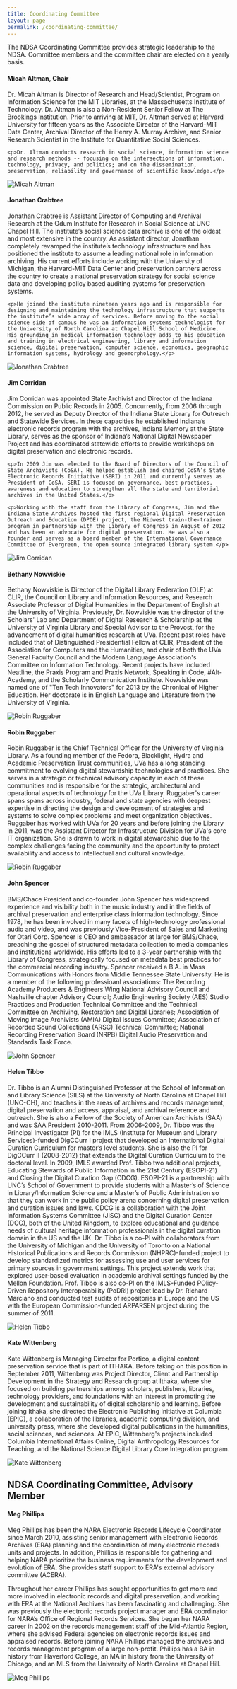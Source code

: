 ```yaml
---
title: Coordinating Committee
layout: page
permalink: /coordinating-committee/
---
```

The NDSA Coordinating Committee provides strategic leadership to the NDSA. Committee members and the committee chair are elected on a yearly basis.

<div class="row">
  <div class="col-sm-10 animated fadeInLeft wow" data-wow-delay=".1s">
    <h4>Micah Altman, Chair</h4>
    <p>Dr. Micah Altman is Director of Research and Head/Scientist, Program on Information Science for the MIT Libraries, at the Massachusetts Institute of Technology. Dr. Altman is also a Non-Resident Senior Fellow at The Brookings Institution. Prior to arriving at MIT, Dr. Altman served at Harvard University for fifteen years as the Associate Director of the Harvard-MIT Data Center, Archival Director of the Henry A. Murray Archive, and Senior Research Scientist in the Institute for Quantitative Social Sciences.</p>

    <p>Dr. Altman conducts research in social science, information science and research methods -- focusing on the intersections of information, technology, privacy, and politics; and on the dissemination, preservation, reliability and governance of scientific knowledge.</p>
  </div>
  <div class="col-sm-2 animated fadeInLeft wow" data-wow-delay=".3s">
    <img alt="Micah Altman" src="{{ "/images/coordinating-committee/Altman.jpg" | prepend: site.baseurl }}">
  </div>
</div>

<div class="row">
  <div class="col-sm-10 animated fadeInRight wow" data-wow-delay=".1s">
    <h4>Jonathan Crabtree</h4>
    <p>Jonathan Crabtree is Assistant Director of Computing and Archival Research at the Odum Institute for Research in Social Science at UNC Chapel Hill. The institute’s social science data archive is one of the oldest and most extensive in the country. As assistant director, Jonathan completely revamped the institute’s technology infrastructure and has positioned the institute to assume a leading national role in information archiving. His current efforts include working with the University of Michigan, the Harvard-MIT Data Center and preservation partners across the country to create a national preservation strategy for social science data and developing policy based auditing systems for preservation systems.</p>

    <p>He joined the institute nineteen years ago and is responsible for designing and maintaining the technology infrastructure that supports the institute’s wide array of services. Before moving to the social science side of campus he was an information systems technologist for the University of North Carolina at Chapel Hill School of Medicine. His grounding in medical information technology adds to his education and training in electrical engineering, library and information science, digital preservation, computer science, economics, geographic information systems, hydrology and geomorphology.</p>
  </div>
  <div class="col-sm-2 animated fadeInRight wow" data-wow-delay=".3s">
    <img alt="Jonathan Crabtree" src="{{ "/images/coordinating-committee/jon-crabtree.jpg" | prepend: site.baseurl }}">
  </div>
</div>

<div class="row">
  <div class="col-sm-10 animated fadeInLeft wow" data-wow-delay=".1s">
    <h4>Jim Corridan</h4>
    <p>Jim Corridan was appointed State Archivist and Director of the Indiana Commission on Public Records in 2005. Concurrently, from 2006 through 2012, he served as Deputy Director of the Indiana State Library for Outreach and Statewide Services. In these capacities he established Indiana’s electronic records program with the archives, Indiana Memory at the State Library, serves as the sponsor of Indiana’s National Digital Newspaper Project and has coordinated statewide efforts to provide workshops on digital preservation and electronic records.</p>

    <p>In 2009 Jim was elected to the Board of Directors of the Council of State Archivists (CoSA). He helped establish and chaired CoSA’s State Electronic Records Initiative (SERI) in 2011 and currently serves as President of CoSA. SERI is focused on governance, best practices, awareness and education to strengthen all the state and territorial archives in the United States.</p>

    <p>Working with the staff from the Library of Congress, Jim and the Indiana State Archives hosted the first regional Digital Preservation Outreach and Education (DPOE) project, the Midwest train-the-trainer program in partnership with the Library of Congress in August of 2012 and has been an advocate for digital preservation. He was also a founder and serves as a board member of the International Governance Committee of Evergreen, the open source integrated library system.</p>
  </div>
  <div class="col-sm-2 animated fadeInLeft wow" data-wow-delay=".3s">
    <img alt="Jim Corridan" src="{{ "/images/coordinating-committee/corridan_web.jpg" | prepend: site.baseurl }}">
  </div>
</div>

<div class="row">
  <div class="col-sm-10 animated fadeInRight wow" data-wow-delay=".1s">
    <h4>Bethany Nowviskie</h4>
    <p>Bethany Nowviskie is Director of the Digital Library Federation (DLF) at CLIR, the Council on Library and Information Resources, and Research Associate Professor of Digital Humanities in the Department of English at the University of Virginia. Previously, Dr. Nowviskie was the director of the Scholars' Lab and Department of Digital Research & Scholarship at the University of Virginia Library and Special Advisor to the Provost, for the advancement of digital humanities research at UVa. Recent past roles have included that of Distinguished Presidential Fellow at CLIR, President of the Association for Computers and the Humanities, and chair of both the UVa General Faculty Council and the Modern Language Association's Committee on Information Technology. Recent projects have included Neatline, the Praxis Program and Praxis Network, Speaking in Code, #Alt-Academy, and the Scholarly Communication Institute. Nowviskie was named one of "Ten Tech Innovators" for 2013 by the Chronical of Higher Education. Her doctorate is in English Language and Literature from the University of Virginia. </p>
  </div>
  <div class="col-sm-2 animated fadeInRight wow" data-wow-delay=".3s">
    <img alt="Robin Ruggaber" src="{{ "/images/coordinating-committee/Ruggaber.jpg" | prepend: site.baseurl }}">
  </div>
</div>

<div class="row">
  <div class="col-sm-10 animated fadeInRight wow" data-wow-delay=".1s">
    <h4>Robin Ruggaber</h4>
    <p>Robin Ruggaber is the Chief Technical Officer for the University of Virginia Library. As a founding member of the Fedora, Blacklight, Hydra and Academic Preservation Trust communities, UVa has a long standing commitment to evolving digital stewardship technologies and practices. She serves in a strategic or technical advisory capacity in each of these communities and is responsible for the strategic, architectural and operational aspects of technology for the UVa Library. Ruggaber's career spans spans across industry, federal and state agencies with deepest expertise in directing the design and development of strategies and systems to solve complex problems and meet organization objectives. Ruggaber has worked with UVa for 20 years and before joining the Library in 2011, was the Assistant Director for Infrastructure Division for UVa's core IT organization. She is drawn to work in digital stewardship due to the complex challenges facing the community and the opportunity to protect availability and access to intellectual and cultural knowledge.</p>
  </div>
  <div class="col-sm-2 animated fadeInRight wow" data-wow-delay=".3s">
    <img alt="Robin Ruggaber" src="{{ "/images/coordinating-committee/Ruggaber.jpg" | prepend: site.baseurl }}">
  </div>
</div>

<div class="row">
  <div class="col-sm-10 animated fadeInLeft wow" data-wow-delay=".1s">
    <h4>John Spencer</h4>
    <p>BMS/Chace President and co-founder John Spencer has widespread experience and visibility both in the music industry and in the fields of archival preservation and enterprise class information technology. Since 1978, he has been involved in many facets of high-technology professional audio and video, and was previously Vice-President of Sales and Marketing for Otari Corp. Spencer is CEO and ambassador at large for BMS/Chace, preaching the gospel of structured metadata collection to media companies and institutions worldwide. His efforts led to a 3-year partnership with the Library of Congress, strategically focused on metadata best practices for the commercial recording industry. Spencer received a B.A. in Mass Communications with Honors from Middle Tennessee State University. He is a member of the following professioanl associations: The Recording Academy Producers & Engineers Wing National Advisory Council and Nashville chapter Advisory Council; Audio Engineering Society (AES) Studio Practices and Production Technical Committee and the Technical Committee on Archiving, Restoration and Digital Libraries; Association of Moving Image Archivists (AMIA) Digital Issues Committee; Association of Recorded Sound Collections (ARSC) Technical Committee; National Recording Preservation Board (NRPB) Digital Audio Preservation and Standards Task Force.</p>
  </div>
  <div class="col-sm-2 animated fadeInLeft wow" data-wow-delay=".3s">
    <img alt="John Spencer" src="{{ "/images/coordinating-committee/Spencer.jpg" | prepend: site.baseurl }}">
  </div>
</div>

<div class="row">
  <div class="col-sm-10 animated fadeInRight wow" data-wow-delay=".1s">
    <h4>Helen Tibbo</h4>
    <p>Dr. Tibbo is an Alumni Distinguished Professor at the School of Information and Library Science (SILS) at the University of North Carolina at Chapel Hill (UNC-CH), and teaches in the areas of archives and records management, digital preservation and access, appraisal, and archival reference and outreach. She is also a Fellow of the Society of American Archivists (SAA) and was SAA President 2010-2011. From 2006-2009, Dr. Tibbo was the Principal Investigator (PI) for the IMLS (Institute for Museum and Library Services)-funded DigCCurr I project that developed an International Digital Curation Curriculum for master’s level students. She is also the PI for DigCCurr II (2008-2012) that extends the Digital Curation Curriculum to the doctoral level. In 2009, IMLS awarded Prof. Tibbo two additional projects, Educating Stewards of Public Information in the 21st Century (ESOPI-21) and Closing the Digital Curation Gap (CDCG). ESOPI-21 is a partnership with UNC’s School of Government to provide students with a Master’s of Science in Library/Information Science and a Master’s of Public Administration so that they can work in the public policy arena concerning digital preservation and curation issues and laws. CDCG is a collaboration with the Joint Information Systems Committee (JISC) and the Digital Curation Center (DCC), both of the United Kingdom, to explore educational and guidance needs of cultural heritage information professionals in the digital curation domain in the US and the UK. Dr. Tibbo is a co-PI with collaborators from the University of Michigan and the University of Toronto on a National Historical Publications and Records Commission (NHPRC)-funded project to develop standardized metrics for assessing use and user services for primary sources in government settings. This project extends work that explored user-based evaluation in academic archival settings funded by the Mellon Foundation. Prof. Tibbo is also co-PI on the IMLS-Funded POlicy-Driven Repository Interoperability (PoDRI) project lead by Dr. Richard Marciano and conducted test audits of repositories in Europe and the US with the European Commission-funded ARPARSEN project during the summer of 2011.</p>
  </div>
  <div class="col-sm-2 animated fadeInRight wow" data-wow-delay=".3s">
    <img alt="Helen Tibbo" src="{{ "/images/coordinating-committee/tibbo.jpg" | prepend: site.baseurl }}">
  </div>
</div>

<div class="row">
  <div class="col-sm-10 animated fadeInLeft wow" data-wow-delay=".1s">
    <h4>Kate Wittenberg</h4>
    <p>Kate Wittenberg is Managing Director for Portico, a digital content preservation service that is part of ITHAKA. Before taking on this position in September 2011, Wittenberg was Project Director, Client and Partnership Development in the Strategy and Research group at Ithaka, where she focused on building partnerships among scholars, publishers, libraries, technology providers, and foundations with an interest in promoting the development and sustainability of digital scholarship and learning. Before joining Ithaka, she directed the Electronic Publishing Initiative at Columbia (EPIC), a collaboration of the libraries, academic computing division, and university press, where she developed digital publications in the humanities, social sciences, and sciences. At EPIC, Wittenberg's projects included Columbia International Affairs Online, Digital Anthropology Resources for Teaching, and the National Science Digital Library Core Integration program.</p>
  </div>
  <div class="col-sm-2 animated fadeInLeft wow" data-wow-delay=".3s">
    <img alt="Kate Wittenberg" src="{{ "/images/coordinating-committee/Wittenberg.jpg" | prepend: site.baseurl }}">
  </div>
</div>

<h2>NDSA Coordinating Committee, Advisory Member</h2>

<div class="row">
  <div class="col-sm-10 animated fadeInRight wow" data-wow-delay=".1s">
    <h4>Meg Phillips</h4>
    <p>Meg Phillips has been the NARA Electronic Records Lifecycle Coordinator since March 2010, assisting senior management with Electronic Records Archives (ERA) planning and the coordination of many electronic records units and projects. In addition, Phillips is responsible for gathering and helping NARA prioritize the business requirements for the development and evolution of ERA. She provides staff support to ERA's external advisory committee (ACERA).</p>
    <p>Throughout her career Phillips has sought opportunities to get more and more involved in electronic records and digital preservation, and working with ERA at the National Archives has been fascinating and challenging. She was previously the electronic records project manager and ERA coordinator for NARA’s Office of Regional Records Services. She began her NARA career in 2002 on the records management staff of the Mid-Atlantic Region, where she advised Federal agencies on electronic records issues and appraised records. Before joining NARA Phillips managed the archives and records management program of a large non-profit. Phillips has a BA in history from Haverford College, an MA in history from the University of Chicago, and an MLS from the University of North Carolina at Chapel Hill.</p>
  </div>
  <div class="col-sm-2 animated fadeInRight wow" data-wow-delay=".3s">
    <img alt="Meg Phillips" src="{{ "/images/coordinating-committee/Phillips_web.jpg" | prepend: site.baseurl }}">
  </div>
</div>
